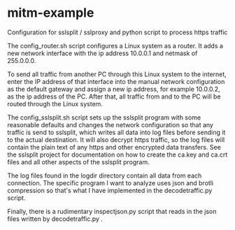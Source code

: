 # mitm-example
Configuration for sslsplit / sslproxy and python script to process https traffic

The config_router.sh script configures a Linux system as a router. It adds a new network interface with the ip address 10.0.0.1 and netmask of 255.0.0.0.

To send all traffic from another PC through this Linux system to the internet, enter the IP address of that interface into the manual network configuration as the default gateway and assign a new ip address, for example 10.0.0.2, as the ip address of the PC. After that, all traffic from and to the PC will be routed through the Linux system.

The config_sslsplit.sh script sets up the sslsplit program with some reasonable defaults and changes the network configuration so that any traffic is send to sslsplit, which writes all data into log files before sending it to the actual destination. It will also decrypt https traffic, so the log files will contain the plain text of any https and other encrypted data transfers. See the sslsplit project for documentation on how to create the ca.key and ca.crt files and all other aspects of the sslsplit program.

The log files found in the logdir directory contain all data from each connection. The specific program I want to analyze uses json and brotli compression so that's what I have implemented in the decodetraffic.py script.

Finally, there is a rudimentary inspectjson.py script that reads in the json files written by decodetraffic.py . 
